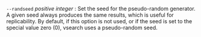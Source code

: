 `--randseed` *positive integer*
: Set the seed for the pseudo-random generator. A given seed always
produces the same results, which is useful for replicability. By
default, if this option is not used, or if the seed is set to the
special value zero (0), vsearch uses a pseudo-random seed.

